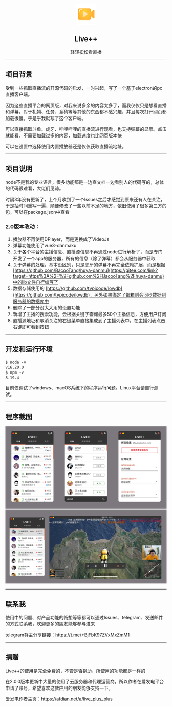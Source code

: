 <p align="center">
<img src="build/readme_img/logo.png" alt="logo" style="zoom:25%;" />
</p>

<h2 align="center">Live++</h2>

<p align="center">轻轻松松看直播</p>


---

## 项目背景

受到一些抓取直播流的开源代码的启发，一时兴起，写了一个基于electron的pc直播客户端。

因为这些直播平台的网页版，对我来说多余的内容太多了，而我仅仅只是想看直播和弹幕，对于礼物、任务、竞猜等等其他的东西都不感兴趣，并且每次打开网页都加载很慢。于是乎我就写了这个客户端。

可以直接抓取斗鱼、虎牙、哔哩哔哩的直播流进行观看，也支持弹幕的显示。点击就能看，不需要加载过多的内容，加载速度也比网页版本快

可以在设置中选择使用内置播放器还是仅仅获取直播流地址。

---

## 项目说明

node不是我的专业语言，很多功能都是一边查文档一边看别人的代码写的，总体的代码很难看，大佬们见谅。

时隔3年没有更新了，上个月收到了一个Issues之后才感觉到原来还有人在关注，于是抽时间重写一遍，顺便修改了一些以前不足的地方，依旧使用了很多第三方的包，可以在package.json中查看

### **2.0**版本改动：

1. 播放器不再使用DPlayer，而是更换成了VideoJs
2. 弹幕功能使用了vue3-danmaku
3. 关于各个平台的主播信息、直播源信息不再通过node进行解析了，而是专门开发了一个app的服务器，所有的信息（除了弹幕）都会从服务器中获取
4. 关于弹幕的处理，基本没区别，只是虎牙的弹幕不再完全依赖扩展，而是根据[https://github.com/BacooTang/huya-danmu](https://gitee.com/link?target=https%3A%2F%2Fgithub.com%2FBacooTang%2Fhuya-danmu)中的lib文件自行编写了
5. 数据存储使用的 [https://github.com/typicode/lowdb](https://github.com/typicode/lowdb)，另外如果绑定了邮箱则会同步数据到服务器的数据库中
6. 删除了一部分没太大用的设置功能
7. 新增了主播的搜索功能，会根据关键字查询最多50个主播信息，方便用户订阅
8. 直播源地址和取消关注的右键菜单直接集成到了主播列表中，在主播列表点击右键即可看到按钮

---

## 开发和运行环境

```shell
$ node -v
v16.20.0
$ npm -v
8.19.4
```

目前仅调试了windows、macOS系统下的程序运行问题。Linux平台请自行测试。

---

## 程序截图

<img src="build/readme_img/11.png" alt="image-20230524171239695" style="zoom:50%;" />

<img src="build/readme_img/22.png" alt="image-20230524171417276" style="zoom:50%;" />

---

## 联系我

使用中的问题、对产品功能的畅想等等都可以通过Issues、telegram、发送邮件的方式联系我，欢迎更多的朋友能够参与进来

telegram群主分享链接：https://t.me/+BjFbK97ZVxMxZmM1

---

## 捐赠

Live++的使用是完全免费的，不管是否捐助，所使用的功能都是一样的

在2.0.0版本更新中大量的使用了云服务器和代理运营商，所以作者在爱发电平台申请了账号，希望喜欢这款应用的朋友能够支持一下。

爱发电作者主页：https://afdian.net/a/live_plus_plus
